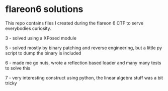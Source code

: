 # flareon6 solutions

This repo contains files I created during the flareon 6 CTF to serve everybodies curiosity.

3 - solved using a XPosed module

5 - solved mostly by binary patching and reverse engineering, but a little py script to dump the binary is included

6 - made me go nuts, wrote a reflection based loader and many many tests to solve this

7 - very interesting construct using python, the linear algebra stuff was a bit tricky

